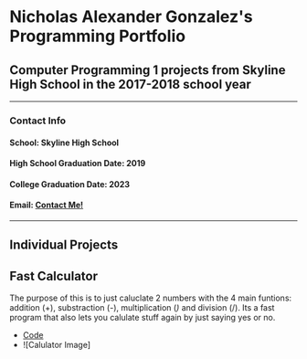 # Nicholas Alexander Gonzalez's Programming Portfolio

## Computer Programming 1 projects from Skyline High School in the 2017-2018 school year

---

### **Contact Info**


#### School: Skyline High School

#### High School Graduation Date: 2019
#### College Graduation Date: 2023

#### Email: <a href="mailto:nichgonz9644@granitesd.org"> Contact Me! </a>

---

## Individual Projects

## Fast Calculator

The purpose of this is to just caluclate 2 numbers with the 4 main funtions: addition (+), substraction (-), multiplication (*)* and division (/). Its a fast program that also lets you calulate stuff again by just saying yes or no.

+ [Code](https://github.com/Cubasian5/CompProgramYR2/blob/master/CalculatorCode/src)
+ ![Calulator Image]
